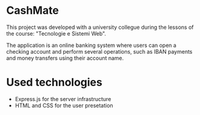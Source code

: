 # CashMate

This project was developed with a university collegue during the lessons of the course: "Tecnologie e Sistemi Web".

The application is an online banking system where users can open a checking account and perform several operations, such as IBAN payments and money transfers using their account name.

# Used technologies
- Express.js for the server infrastructure
- HTML and CSS for the user presetation
